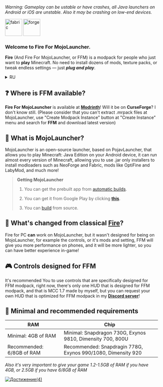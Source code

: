 *Warning: Gameplay can be ustable or have crashes, all Java launchers on Android or iOS are unstable. Also it may be crashing on low-end devices.* 

<!-- PNG version -->
<img alt="fabric" height="56" src="https://cdn.jsdelivr.net/npm/@intergrav/devins-badges@3/assets/cozy/supported/fabric_64h.png"> <!-- PNG version -->
<img alt="forge" height="56" src="https://cdn.jsdelivr.net/npm/@intergrav/devins-badges@3/assets/cozy/unsupported/forge_64h.png">

### Welcome to Fire For MojoLauncher. 
**Fire** (And Fire For MojoLauncher, or FFM) is a modpack for people who just want to **play** Minecraft. No need to install dozens of mods, texture packs, or tweak endless settings — just _**plug and play**_. 

<details>
<summary>RU</summary>
  
_Предупреждение: Геймплей может быть нестабилен, и игра может крашиться, все Java лаунчеры на Android или iOS никогда не были стабильными._

### Добро пожаловать в Fire For MojoLauncher.
**Fire** (И Fire For MojoLauncher, далее именуемый как FFM) это модпак, для людей которые просто хотят **играть** в Майнкрафт. Не скачивать миллионы модов, текстур паков, или каких-либо настроек, просто - [**Plug & Play**](https://ru.wikipedia.org/wiki/Plug_and_Play).

## ❓ Где выложен FFM? (Fire For MojoLauncher)
**FFM** доступен на [**Modrinth**](https://modrinth.com/modpack/fire-for-mojo)! (.mrpack файлы невозможно распаковать на MojoLauncher'е, пожалуйста, скачайте **FFM** через меню "Create Instance", далее "Create Modpack Instance", и найдите **FFM**, и после этого скачайте последнюю версию)

## 🤔 Что такое MojoLauncher?
Для тех кто не знает, MojoLauncher это open-source лаунчер, базированный на PojavLauncher, который позволяет играть в Minecraft: Java Edition на вашем Android устройстве, MojoLauncher может загрузить почти любую версию Minecraft (Вплодь до самых последних), так же вам разрешается использовать .jar файлы для установки к примеру модлоейдеров, типа NeoForge и Fabric, модов таких как OptiFine и LabyMod, и многие другие!

> **Установка MojoLauncher**
> 
> 1. Вы можете установить MojoLauncher с [автомат. билдов](https://github.com/MojoLauncher/MojoLauncher/actions).
> 2.  Вы можете установить MojoLauncher с Play Store кликая [**это**](https://play.google.com/store/apps/details?id=git.artdeell.mojo). (Для простых людей рекомендуется скачивать от туда)
> 3. Так же вы можете [скомпилировать](https://github.com/MojoLauncher/MojoLauncher#building) с кода.

## 🤔 Чем отличается FFM от классического [Fire](https://modrinth.com/modpack/firepack)?
Обычный Fire разработанный для ПК вы по факту **можете** установить на MojoLauncher и жить спокойно, но  классический Fire не был разготовлен для MojoLauncher, к примеру управление, настройки, либо вообще моды. FFM даст вам большую производительность на телефоне, будет легче, как раз для мобильного использования! 

## 🎮 Кастомные раскладки для FFM
Вам крайне рекомендуется использовать кастомные раскладки которые специально разработанны для FFM, на данный момент, есть только одна разработанная кастомная раскладка которая была специально сделанна для FFM - MCC 1.7, сделанная лично мной, хотите создать свою кастомную раскладку для FFM? На здоровье! Вы можете предложить мне свою раскладку (С учётом оптимизации под FFM) в моём [**Discord сервере**](https://discord.gg/2Ubrr6QGP6)! 

## 📱 Минимальные и рекомендованные требования:

| ОЗУ | Процессор     | 
|------------------|-------------------|
|Минимально: 4ГБ ОЗУ            |Минимально: Snapdragon 730G, Exynos 9810, Dimensity 700, 800U       |
|Рекомендованно: 6/8ГБ ОЗУ           |Рекомендованно: Snapdragin 778G, Exynos 990/1080, Dimensity 920         |

*Так же крайне рекомендуется выдать 1.2-1.5ГБ ОЗУ игре при 4ГБ ОЗУ, и 2.5ГБ ОЗУ при шести-восьми ГБ ОЗУ* 

</details>

## ❓ Where is FFM available?
**Fire For MojoLauncher** is available at [**Modrinth**](https://modrinth.com/modpack/fire-for-mojo)! Will it be on **CurseForge**? I don't know still. (Please consider that you can't extract .mrpack files at MojoLauncher, use "Create Modpack Instance" button at "Create Instance" menu and search for **FFM** and download latest version)

## 🤔 What is MojoLauncher? 
MojoLauncher is an open-source launcher, based on PojavLauncher, that allows you to play Minecraft: Java Edition on your Android device, it can run almost every version of Minecraft, allowing you to use .jar only installers to install modloaders such as NeoForge and Fabric, mods like OptiFine and LabyMod, and much more!

> **Getting MojoLauncher**
> 
> 1. You can get the prebuilt app from [automatic builds](https://github.com/MojoLauncher/MojoLauncher/actions).
> 
> 2. You can get it from Google Play by clicking [**this**](https://play.google.com/store/apps/details?id=git.artdeell.mojo).
> 
> 3. You can [build](https://github.com/MojoLauncher/MojoLauncher#building) from source.

##  🤔 What's changed from classical [Fire](https://modrinth.com/modpack/firepack)?
Fire for PC **can** work on MojoLauncher, but it wasn't designed for being on MojoLauncher, for example the controls, or it's mods and setting, FFM will give you more performance on phones, and it will be more lighter, so you can have better experience in-game! 

## 🎮 Controls designed for FFM
It's recommended You to use controls that are specifically designed for FFM modpack, right now, there's only one HUD that is designed for FFM modpack, and that is MCC 1.7 made by myself, but you can request your own HUD that is optimized for FFM modpack in my [**Discord server**](https://discord.gg/2Ubrr6QGP6)! 

## 📱 Minimal and recommended requirements

| RAM | Chip     | 
|------------------|-------------------|
|Minimal: 4GB of RAM            |Minimal: Snapdragon 730G, Exynos 9810, Dimensity 700, 800U       |
|Recommended: 6/8GB of RAM           |Recommended: Snapdragin 778G, Exynos 990/1080, Dimensity 920         |

*Also it's very important to give your game 1.2-1.5GB of RAM if you have 4GB, or 2.5GB if you have 6/8GB of RAM*


</details>



<a href="https://coff.ee/pufferbluh">
<img src="https://egammi.net/images/2024/08/07/qEXG.png" alt="Достижение(4)" border="0">
